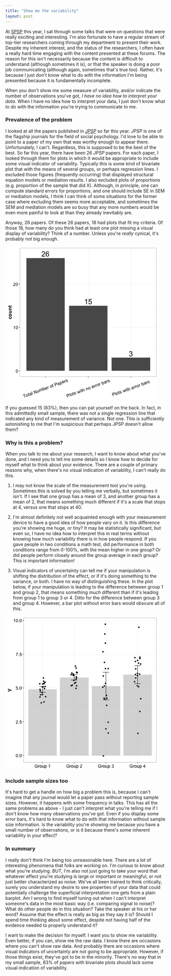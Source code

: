 ```yaml
---
title: "Show me the variability"
layout: post
---
```


At [SPSP](http://meeting.spsp.org/2016/) this year, I sat through some talks that were on questions that were really exciting and interesting. I'm also fortunate to have a regular stream of top-tier researchers coming through my department to present their work. Despite my inherent interest, and the status of the researchers, I often have a really hard time engaging with the content presented at these forums. The reason for this isn't necessarily because the content is difficult to understand (although sometimes it is), or that the speaker is doing a poor job communicating (although again, sometimes that's true too). Rather, it's because I just don't know what to do with the information I'm being presented because it is fundamentally incomplete.

When you don't show me some measure of variability, and/or indicate the number of observations you've got, *I have no idea how to interpret your data*. When I have no idea how to interpret your data, I just don't know what to do with the information you're trying to communicate to me.

### Prevalence of the problem
I looked at all the papers published in [*JPSP*](http://psycnet.apa.org/journals/psp/) so far this year. *JPSP* is one of the flagship journals for the field of social psychology. I'd love to be able to point to a paper of my own that was worthy enough to appear there. Unfortunately, I can't. Regardless, this is supposed to be the best of the best. So far this year, there have been 26 *JPSP* papers. For each paper, I looked through them for plots in which it would be appropriate to include some visual indicator of variability. Typically this is some kind of bivariate plot that with the means of several groups, or perhaps regression lines. I excluded those figures (frequently occurring) that displayed structural equation models or mediation results. I also excluded plots of proportions (e.g. proportion of the sample that did X). Although, in principle, one can compute standard errors for proportions, and one should include SE in SEM or mediation models, I think I can think of some situations for the former case where excluding them seems more acceptable, and sometimes the SEM and mediation models are so busy that any more numbers would be even more painful to look at than they already inevitably are. 

Anyway, 26 papers. Of these 26 papers, 18 had plots that fit my criteria. Of those 18, how many do you think had at least one plot missing a visual display of variability? Think of a number. Unless you're *really* cynical, it's probably not big enough.

![JPSP breakdown](/images/2016_4_01/boxplot.jpeg)

If you guessed 15 (83%), then you can pat yourself on the back. In fact, in this admittedly small sample, there was not a single regression line that indicated any kind of measurement of variance. Not one. This is sufficiently astonishing to me that I'm suspicious that perhaps JPSP doesn't allow them?

### Why is this a problem?
When you talk to me about your research, I want to know about what you've done, and I need you to tell me some details so I know how to decide for myself what to think about your evidence. There are a couple of primary reasons why, when there's no visual indication of variability, I can't really do this.

1. I may not know the scale of the measurement tool you're using. Sometimes this is solved by you telling me verbally, but sometimes it isn't. If I see that one group has a mean of 3, and another group has a mean of 2, that means something much different if it's a scale that stops at 4, versus one that stops at 40. 

2. I'm almost definitely not well acquainted enough with your measurement device to have a good idea of how people vary on it. Is this difference you're showing me huge, or tiny? It may be statistically significant, but even so, I have no idea how to interpret this in real terms without knowing how much variability there is in how people respond. If you gave people in two conditions a math test, did performance in both conditions range from 0-100%, with the mean higher in one group? Or did people perform closely around the group average in each group? This is important information!

3. Visual indicators of uncertainty can tell me if your manipulation is shifting the distribution of the effect, or if it's doing something to the variance, or both. I have no way of distinguishing these. In the plot below, if your manipulation is leading to the difference between group 1 and group 2, that means something *much* different than if it's leading from group 1 to group 3 or 4. Ditto for the difference between group 3 and group 4. However, a bar plot without error bars would obscure all of this.

![group differences](/images/2016_4_01/variability.jpeg)

### Include sample sizes too
It's hard to get a handle on how big a problem this is, because I can't imagine that any journal would let a paper pass without reporting sample sizes. However, it happens with some frequency in talks. This has all the same problems as above - I just can't interpret what you're telling me if I don't know how many observations you've got. Even if you display some error bars, it's hard to know what to do with that information without sample size information. Is the variability you're showing me because you have a small number of observations, or is it because there's some inherent variability in your effect?

### In summary
I really don't think I'm being too unreasonable here. There are a lot of interesting phenomena that folks are working on. I'm curious to know about what you're studying. *BUT*, I'm also not just going to take your word that whatever effect you're studying is large or important or meaningful, or not just better characterized as noise. We've all been trained to think critically, surely you understand my desire to see properties of your data that could potentially challenge the superficial interpretation one gets from a plain barplot. Am I wrong to find myself tuning out when I can't interpret someone's data in the most basic way (i.e. comparing signal to noise)? What do other people do in this situation? Take the speaker at his or her word? Assume that the effect is really as big as they say it is? Should I spend time thinking about some effect, despite not having half of the evidence needed to properly understand it? 

I want to make the decision for myself. I want you to show me variability. Even better, if you can, show me the raw data. I know there are occasions where you can't show raw data. And probably there are occasions where visual indicators of uncertainty are not going to be appropriate. However, if those things exist, they've got to be in the minority. There's no way that in my small sample, 83% of papers with bivariate plots should lack some visual indication of variability. 